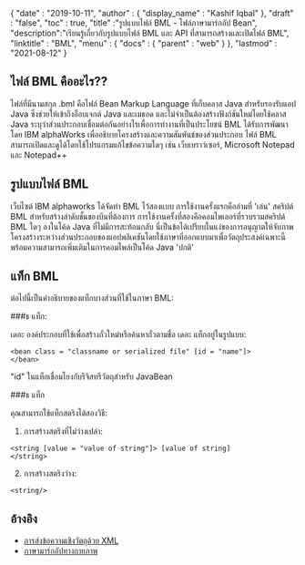 {
  "date" : "2019-10-11",
  "author" : {
    "display_name" : "Kashif Iqbal"
},
  "draft" : "false",
  "toc" : true,
  "title" :"รูปแบบไฟล์ BML - ไฟล์ภาษามาร์กอัป Bean",
  "description":"เรียนรู้เกี่ยวกับรูปแบบไฟล์ BML และ API ที่สามารถสร้างและเปิดไฟล์ BML",
  "linktitle" : "BML",
  "menu" : {
    "docs" : {
      "parent" : "web"
}
},
  "lastmod" : "2021-08-12"
}

## ไฟล์ BML คืออะไร??

ไฟล์ที่มีนามสกุล .bml คือไฟล์ Bean Markup Language ที่เก็บคลาส Java สำหรับรองรับแอป Java ซึ่งช่วยให้เข้าถึงอ็อบเจกต์ Java และเมธอด และไม่จำเป็นต้องสร้างฟังก์ชันใหม่โดยใช้คลาส Java ระบุว่าส่วนประกอบเชื่อมต่อกันอย่างไรเพื่อการทำงานที่เป็นประโยชน์ BML ได้รับการพัฒนาโดย IBM alphaWorks เพื่ออธิบายโครงสร้างและความสัมพันธ์ของส่วนประกอบ ไฟล์ BML สามารถเปิดและดูได้โดยใช้โปรแกรมแก้ไขข้อความใดๆ เช่น เว็บเบราว์เซอร์, Microsoft Notepad และ Notepad++

## รูปแบบไฟล์ BML

เว็บไซต์ IBM alphaworks ได้จัดทำ BML ไว้สองแบบ การใช้งานครั้งแรกคือล่ามที่ 'เล่น' สคริปต์ BML สำหรับสร้างลำดับชั้นของบีนที่ต้องการ การใช้งานครั้งที่สองคือคอมไพเลอร์ที่รวบรวมสคริปต์ BML ใดๆ ลงในโค้ด Java ที่ไม่มีการสะท้อนกลับ นี่เป็นข้อได้เปรียบในแง่ของการอนุญาตให้จับภาพโครงสร้างระหว่างส่วนประกอบของแอปพลิเคชันโดยใช้ภาษาที่ออกแบบมาเพื่อวัตถุประสงค์เฉพาะนี้ พร้อมความสามารถเพิ่มเติมในการคอมไพล์เป็นโค้ด Java 'ปกติ'

## แท็ก BML

ต่อไปนี้เป็นคำอธิบายของแท็กบางส่วนที่ใช้ในภาษา BML:

###ธ<bean> แท็ก:

เดอะ<bean> องค์ประกอบที่ใช้เพื่อสร้างถั่วใหม่หรือค้นหาถั่วตามชื่อ เดอะ<bean> แท็กอยู่ในรูปแบบ:
```
<bean class = "classname or serialized file" [id = "name"]>
</bean>
```
"id" ในแท็กเชื่อมโยงกับรีจิสทรีวัตถุสำหรับ JavaBean

###ธ<string> แท็ก

คุณสามารถใช้แท็กสตริงได้สองวิธี:

1. การสร้างสตริงที่ไม่ว่างเปล่า:

```
<string [value = "value of string"]> [value of string]
</string>
```
2. การสร้างสตริงว่าง:

```
<string/>
```
## อ้างอิง

* [การส่งข้อความเชิงวัตถุด้วย XML](https://docs.oracle.com/cd/A87860_01/doc/appdev.817/a86030/adx16nt5.htm)
* [ภาษามาร์กอัปทางกายภาพ](http://web.mit.edu/mecheng/pml/standards.htm)



